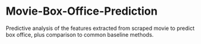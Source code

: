 # Movie-Box-Office-Prediction
Predictive analysis of the features extracted from scraped movie to predict box office, plus comparison to common baseline methods.
